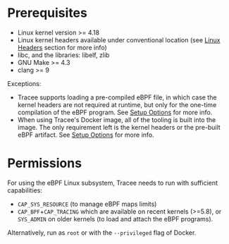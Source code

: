 # Prerequisites

- Linux kernel version >= 4.18
- Linux kernel headers available under conventional location (see [Linux Headers](#TODO) section for more info)
- libc, and the libraries: libelf, zlib
- GNU Make >= 4.3
- clang >= 9

Exceptions:

- Tracee supports loading a pre-compiled eBPF file, in which case the kernel headers are not required at runtime, but only for the one-time compilation of the eBPF program. See [Setup Options](TODO) for more info.
- When using Tracee's Docker image, all of the tooling is built into the image. The only requirement left is the kernel headers or the pre-built eBPF artifact. See [Setup Options](TODO) for more info.

# Permissions

For using the eBPF Linux subsystem, Tracee needs to run with sufficient capabilities: 
- `CAP_SYS_RESOURCE` (to manage eBPF maps limits)
- `CAP_BPF`+`CAP_TRACING` which are available on recent kernels (>=5.8), or `SYS_ADMIN` on older kernels (to load and attach the eBPF programs).

Alternatively, run as `root` or with the `--privileged` flag of Docker.
